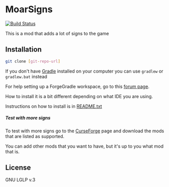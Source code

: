 MoarSigns
=========
[![Build Status](https://travis-ci.org/GoryMoon/MoarSigns.svg?branch=master)](https://travis-ci.org/GoryMoon/MoarSigns)

This is a mod that adds a lot of signs to the game

Installation
---

```sh
git clone [git-repo-url]
```

If you don't have [Gradle][1] installed on your computer you can use `gradlew` or `gradlew.bat` instead

For help setting up a ForgeGradle workspace, go to this [forum page][2].

How to install it is a bit different depending on what IDE you are using.

Instructions on how to install is in [README.txt][3]

##### Test with more signs
To test with more signs go to the [CurseForge][4] page and download the mods that are listed as supported.

You can add other mods that you want to have, but it's up to you what mod that is.

License
----

GNU LGLP v.3

[1]:http://www.gradle.org/
[2]:http://www.minecraftforge.net/forum/index.php/topic,14048.0.html
[3]:README.txt
[4]:http://minecraft.curseforge.com/mc-mods/moarsigns/
